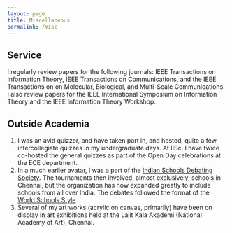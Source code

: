 ```yaml
---
layout: page
title: Miscellaneous
permalink: /misc
---
```


## Service

I regularly review papers for the following journals: IEEE Transactions on Information Theory, IEEE Transactions on Communications, and the IEEE Transactions on on Molecular, Biological, and Multi-Scale Communications. I also review papers for the IEEE International Symposium on Information Theory and the IEEE Information Theory Workshop.

## Outside Academia
1. I was an avid quizzer, and have taken part in, and hosted, quite a few intercollegiate quizzes in my undergraduate days. At IISc, I have twice co-hosted the general quizzes as part of the Open Day celebrations at the ECE department.
2. In a much earlier avatar, I was a part of the [Indian Schools Debating Society](https://indianschoolsdebatingsociety.com/). The tournaments then involved, almost exclusively, schools in Chennai, but the organization has now expanded greatly to include schools from all over India. The debates followed the format of the [World Schools Style](https://en.wikipedia.org/wiki/World_Schools_Style_debate).
3. Several of my art works (acrylic on canvas, primarily) have been on display in art exhibitions held at the Lalit Kala Akademi (National Academy of Art), Chennai.
